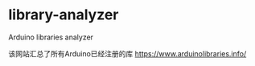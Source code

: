 # library-analyzer
Arduino libraries analyzer

该网站汇总了所有Arduino已经注册的库
https://www.arduinolibraries.info/
